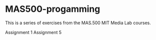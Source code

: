MAS500-progamming
=================
This is a series of exercises from the MAS.500 MIT Media Lab courses.

Assignment 1
Assignment 5
